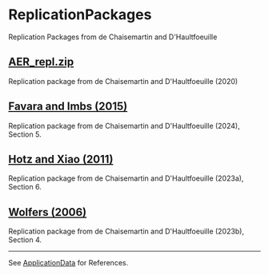 # ReplicationPackages
Replication Packages from de Chaisemartin and D'Haultfoeuille

## [AER_repl.zip](https://github.com/chaisemartinPackages/ReplicationPackages/raw/main/AER_repl.zip)
Replication package from de Chaisemartin and D'Haultfoeuille (2020)

## [Favara and Imbs (2015)](https://github.com/chaisemartinPackages/ReplicationPackages/raw/main/Favara_Imbs.zip)
Replication package from de Chaisemartin and D'Haultfoeuille (2024), Section 5.

## [Hotz and Xiao (2011)](https://github.com/chaisemartinPackages/ReplicationPackages/raw/main/Hotz_et_al_main_git.do)
Replication package from de Chaisemartin and D'Haultfoeuille (2023a), Section 6.

## [Wolfers (2006)](https://github.com/chaisemartinPackages/ReplicationPackages/raw/main/wolfers_final.do)
Replication package from de Chaisemartin and D'Haultfoeuille (2023b), Section 4.

---

See [ApplicationData](https://github.com/chaisemartinPackages/ApplicationData) for References. 
